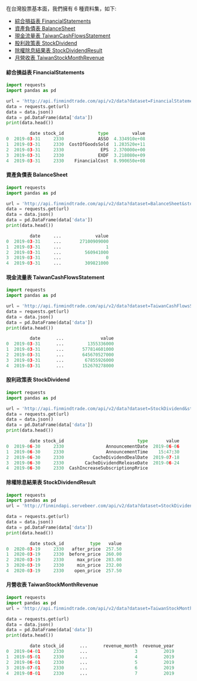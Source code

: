 
在台灣股票基本面，我們擁有 6 種資料集，如下:

- [綜合損益表 FinancialStatements](https://finmind.github.io/tutor/TaiwanMarket/Fundamental/#financialstatements)
- [資產負債表 BalanceSheet](https://finmind.github.io/tutor/TaiwanMarket/Fundamental/#balancesheet)
- [現金流量表 TaiwanCashFlowsStatement](https://finmind.github.io/tutor/TaiwanMarket/Fundamental/#taiwancashflowsstatement)
- [股利政策表 StockDividend](https://finmind.github.io/tutor/TaiwanMarket/Fundamental/#stockdividend)
- [除權除息結果表 StockDividendResult](https://finmind.github.io/tutor/TaiwanMarket/Fundamental/#stockdividendresult)
- [月營收表 TaiwanStockMonthRevenue](https://finmind.github.io/tutor/TaiwanMarket/Fundamental/#taiwanstockmonthrevenue)

#### 綜合損益表 FinancialStatements

```python
import requests
import pandas as pd

url = 'http://api.finmindtrade.com/api/v2/data?dataset=FinancialStatements&stock_id=2330&date=2019-01-01'
data = requests.get(url)
data = data.json()
data = pd.DataFrame(data['data'])
print(data.head())

         date stock_id             type         value
0  2019-03-31     2330             ASSO  4.334910e+08
1  2019-03-31     2330  CostOfGoodsSold  1.283520e+11
2  2019-03-31     2330              EPS  2.370000e+00
3  2019-03-31     2330             EXDF  3.218080e+09
4  2019-03-31     2330    FinancialCost  8.990650e+08
```

#### 資產負債表 BalanceSheet

```python
import requests
import pandas as pd

url = 'http://api.finmindtrade.com/api/v2/data?dataset=BalanceSheet&stock_id=2330&date=2019-01-01'
data = requests.get(url)
data = data.json()
data = pd.DataFrame(data['data'])
print(data.head())

         date     ...             value
0  2019-03-31     ...       27100909000
1  2019-03-31     ...                 1
2  2019-03-31     ...         560941000
3  2019-03-31     ...                 0
4  2019-03-31     ...         309821000
```

#### 現金流量表 TaiwanCashFlowsStatement

```python
import requests
import pandas as pd

url = 'http://api.finmindtrade.com/api/v2/data?dataset=TaiwanCashFlowsStatement&stock_id=2330&date=2019-01-01'
data = requests.get(url)
data = data.json()
data = pd.DataFrame(data['data'])
print(data.head())

         date      ...              value
0  2019-03-31      ...         1355336000
1  2019-03-31      ...       577814601000
2  2019-03-31      ...       645670527000
3  2019-03-31      ...        67855926000
4  2019-03-31      ...       152670278000
```

#### 股利政策表 StockDividend

```python
import requests
import pandas as pd

url = 'http://api.finmindtrade.com/api/v2/data?dataset=StockDividend&stock_id=2330&date=2019-01-01'
data = requests.get(url)
data = data.json()
data = pd.DataFrame(data['data'])
print(data.head())

         date stock_id                            type       value
0  2019-06-30     2330                AnnouncementDate  2019-06-06
1  2019-06-30     2330                AnnouncementTime    15:47:30
2  2019-06-30     2330           CacheDividendDealDate  2019-07-18
3  2019-06-30     2330        CacheDividendReleaseDate  2019-06-24
4  2019-06-30     2330  CashIncreaseSubscriptionpRrice            
```

#### 除權除息結果表 StockDividendResult

```python
import requests
import pandas as pd
url = 'http://finmindapi.servebeer.com/api/v2/data?dataset=StockDividendResult&stock_id=2330&date=2020-01-01'

data = requests.get(url)
data = data.json()
data = pd.DataFrame(data['data'])
print(data.head())

         date stock_id          type   value
0  2020-03-19     2330   after_price  257.50
1  2020-03-19     2330  before_price  260.00
2  2020-03-19     2330     max_price  283.00
3  2020-03-19     2330     min_price  232.00
4  2020-03-19     2330    open_price  257.50
```

#### 月營收表 TaiwanStockMonthRevenue

```python
import requests
import pandas as pd
url = 'http://api.finmindtrade.com/api/v2/data?dataset=TaiwanStockMonthRevenue&stock_id=2330&date=2019-04-01'

data = requests.get(url)
data = data.json()
data = pd.DataFrame(data['data'])
print(data.head())

         date stock_id      ...      revenue_month  revenue_year
0  2019-04-01     2330      ...                  3          2019
1  2019-05-01     2330      ...                  4          2019
2  2019-06-01     2330      ...                  5          2019
3  2019-07-01     2330      ...                  6          2019
4  2019-08-01     2330      ...                  7          2019
```